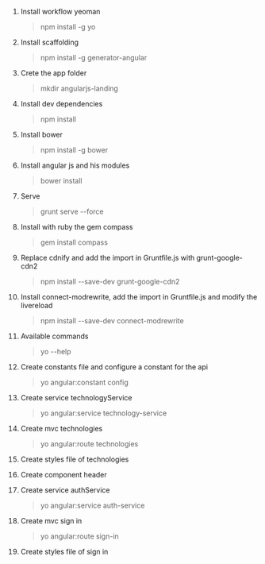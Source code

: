 1. Install workflow yeoman

    > npm install -g yo

2. Install scaffolding

    > npm install -g generator-angular

3. Crete the app folder

    > mkdir angularjs-landing

4. Install dev dependencies

    > npm install

5. Install bower

    > npm install -g bower

6. Install angular js and his modules

    > bower install

7. Serve

    > grunt serve --force

8.  Install with ruby the gem compass

    > gem install compass

9. Replace cdnify and add the import in Gruntfile.js with grunt-google-cdn2

    > npm install --save-dev grunt-google-cdn2

10. Install connect-modrewrite, add the import in Gruntfile.js and modify the livereload

    > npm install --save-dev connect-modrewrite

11. Available commands

    > yo --help

12. Create constants file and configure a constant for the api

    > yo angular:constant config

13. Create service technologyService

    > yo angular:service technology-service

14. Create mvc technologies

    > yo angular:route technologies

15. Create styles file of technologies

16. Create component header

17. Create service authService

    > yo angular:service auth-service

18. Create mvc sign in

    > yo angular:route sign-in

19. Create styles file of sign in